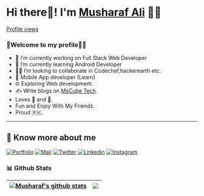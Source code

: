 # Hi there👋! I'm [Musharaf Ali](https://musharafdev.blogspot.com/) 🙋‍♂️

[Profile views](https://musharafali07.github.io/Portfolio-Website/)

### 🎍Welcome to my profile👨‍💻
- 👦 I’m currently working on Full Stack Web Developer
- 💼 I’m currently learning Android Developer
- 👨‍💻 I’m looking to collaborate in Codechef,hackerearth etc.
- 📱 Mobile App developer (Learn)
- 🌐 Exploring Web development.
- ✍️ Write blogs on [MsCube Tech](https://mscubetechs.blogspot.com/).
- Loves 🎵 and 🎹.
- Fun and Enjoy With My Friends. 
- Proud 🇵🇰.

---

## 🔗 Know more about me 

[![Portfolio](https://img.shields.io/badge/-Portfolio-black?style=for-the-badge&logo=google-chrome&logoColor=white)](https://musharafdev.blogspot.com/)
[![Mail](https://img.shields.io/badge/-Say%20Hi!-black?style=for-the-badge&logo=gmail)](mailto:musharafali494@gmail.com)
[![Twitter](https://img.shields.io/badge/-Twitter-black?style=for-the-badge&logo=twitter)](https://twitter.com/musharafali0/)
[![Linkedin](https://img.shields.io/badge/-LinkedIn-black?style=for-the-badge&logo=Linkedin)](https://www.linkedin.com/in/musharaf-ali-446a37242/)
[![Instagram](https://img.shields.io/badge/-Instagram-black?style=for-the-badge&logo=instagram)](https://instagram.com/musharafali0/)

  
### 📊 Github Stats
| <a href="https://github.com/musharafali07/github-readme-stats"><img align="center" src="https://github-readme-stats.vercel.app/api?username=musharafali07&show_icons=true&include_all_commits=true&theme=buefy&hide_border=true" alt="Musharaf's github stats" /></a> | <a href="https://github.com/musharafali07/github-readme-stats"><img align="center" src="https://github-readme-stats.vercel.app/api/top-langs/?username=musharafali07&layout=compact&theme=buefy&hide_border=true" /></a> |
| ------------- | ------------- |
  

